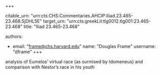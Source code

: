 +++


citable_urn: "urn:cts:CHS:Commentaries.AHCIP:Iliad.23.465-23.468.SjDHL5E"
target_urn: "urn:cts:greekLit:tlg0012.tlg001:23.465-23.468"
title: "Iliad 23.465-23.468"

authors:
- email: "frame@chs.harvard.edu"
  name: "Douglas Frame"
  username: "dframe"
+++

<p>analysis of Eumelos’ virtual race (as surmised by Idomeneus) and comparison with Nestor’s race in his youth</p>